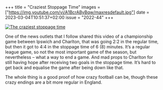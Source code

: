 +++
title       = "Craziest Stoppage Time"
images      = ["https://img.youtube.com/vi/A1BcrAByBqw/maxresdefault.jpg"]
date        = 2023-03-04T10:51:37+02:00
issue       = "2022-44"
+++

[![The craziest stoppage time](https://img.youtube.com/vi/A1BcrAByBqw/maxresdefault.jpg)](https://youtu.be/A1BcrAByBqw)

One of the news outlets that I follow shared this video of a championship game between Ipswich and Charlton, that was going 2:2 in the regular time, but then it got to 4:4 in the stoppage time of 6 (8) minutes. It’s a regular league game, so not the most important game of the season, but nevertheless – what a way to end a game. And mad props to Charlton for still having hope after receiving two goals in the stoppage time. It’s hard to get back and equalise the game after being down like that.

The whole thing is a good proof of how crazy football can be, though these crazy endings are a bit more regular in England.
